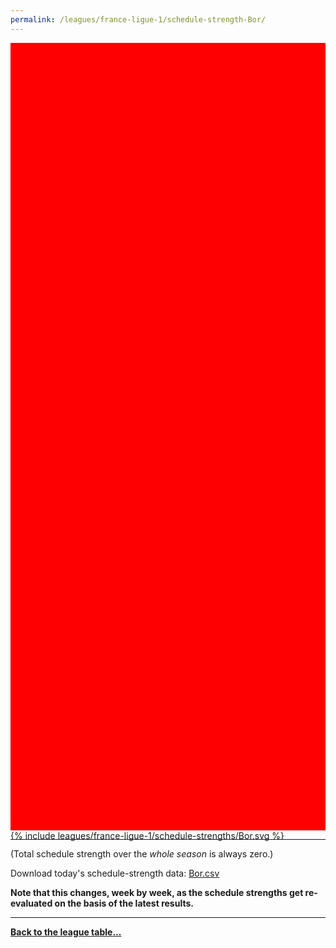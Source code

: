 ```yaml
---
permalink: /leagues/france-ligue-1/schedule-strength-Bor/
---
```


<style>
.svg-wrap {
    background-color:red;
    height:0;
    padding-top:250%; /* 350px/550px */
    position: relative;
}

svg {
    background-color: white;
    height: 100%;
    display:block;
    width: 100%;
    position: absolute;
    top:0;
    left:0;
}
</style>


<div class="svg-wrap">
{% include leagues/france-ligue-1/schedule-strengths/Bor.svg %}
</div>

-----

(Total schedule strength over the *whole season* is always zero.)


Download today's schedule-strength data: [Bor.csv](/assets/leagues/france-ligue-1/2021/schedule-strengths/Bor.csv)

**Note that this changes, week by week, as the schedule strengths get re-evaluated on the
basis of the latest results.**

-----

[**Back to the league table...**](/leagues/france-ligue-1)



